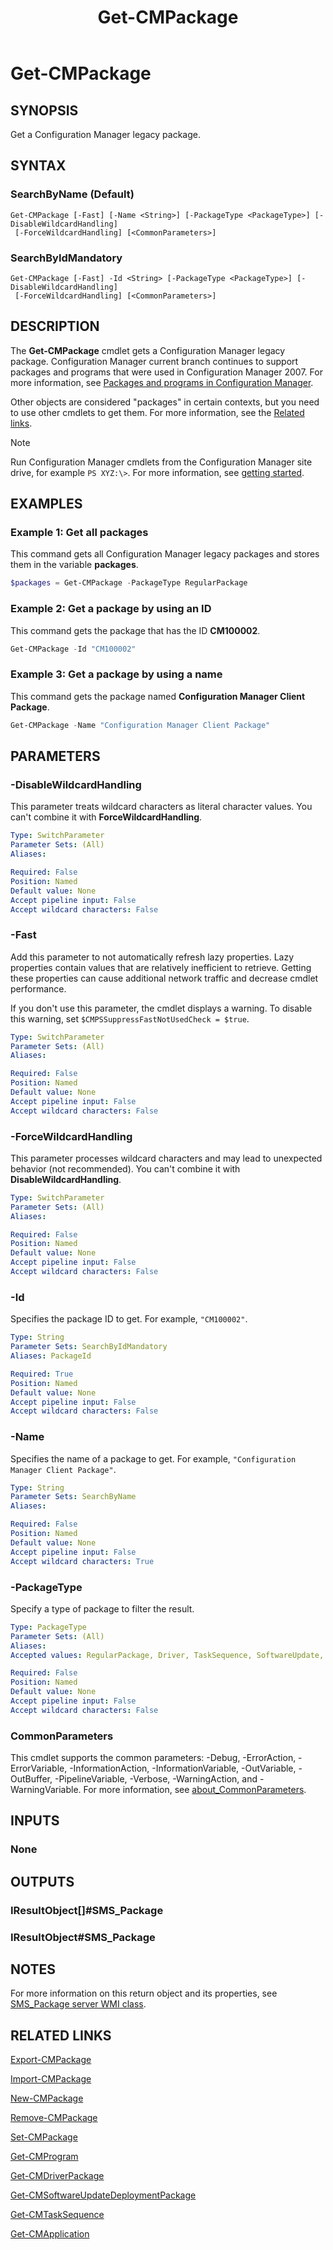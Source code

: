 ﻿---
description: Get a Configuration Manager legacy package.
external help file: AdminUI.PS.dll-Help.xml
Module Name: ConfigurationManager
ms.date: 03/24/2021
schema: 2.0.0
title: Get-CMPackage
---

# Get-CMPackage

## SYNOPSIS

Get a Configuration Manager legacy package.

## SYNTAX

### SearchByName (Default)
```
Get-CMPackage [-Fast] [-Name <String>] [-PackageType <PackageType>] [-DisableWildcardHandling]
 [-ForceWildcardHandling] [<CommonParameters>]
```

### SearchByIdMandatory
```
Get-CMPackage [-Fast] -Id <String> [-PackageType <PackageType>] [-DisableWildcardHandling]
 [-ForceWildcardHandling] [<CommonParameters>]
```

## DESCRIPTION

The **Get-CMPackage** cmdlet gets a Configuration Manager legacy package. Configuration Manager current branch continues to support packages and programs that were used in Configuration Manager 2007. For more information, see [Packages and programs in Configuration Manager](/mem/configmgr/apps/deploy-use/packages-and-programs).

Other objects are considered "packages" in certain contexts, but you need to use other cmdlets to get them. For more information, see the [Related links](#related-links).

> [!NOTE]
> Run Configuration Manager cmdlets from the Configuration Manager site drive, for example `PS XYZ:\>`. For more information, see [getting started](/powershell/sccm/overview).

## EXAMPLES

### Example 1: Get all packages

This command gets all Configuration Manager legacy packages and stores them in the variable **packages**.

```powershell
$packages = Get-CMPackage -PackageType RegularPackage
```

### Example 2: Get a package by using an ID

This command gets the package that has the ID **CM100002**.

```powershell
Get-CMPackage -Id "CM100002"
```

### Example 3: Get a package by using a name

This command gets the package named **Configuration Manager Client Package**.

```powershell
Get-CMPackage -Name "Configuration Manager Client Package"
```

## PARAMETERS

### -DisableWildcardHandling

This parameter treats wildcard characters as literal character values. You can't combine it with **ForceWildcardHandling**.

```yaml
Type: SwitchParameter
Parameter Sets: (All)
Aliases:

Required: False
Position: Named
Default value: None
Accept pipeline input: False
Accept wildcard characters: False
```

### -Fast

Add this parameter to not automatically refresh lazy properties. Lazy properties contain values that are relatively inefficient to retrieve. Getting these properties can cause additional network traffic and decrease cmdlet performance.

If you don't use this parameter, the cmdlet displays a warning. To disable this warning, set `$CMPSSuppressFastNotUsedCheck = $true`.

```yaml
Type: SwitchParameter
Parameter Sets: (All)
Aliases:

Required: False
Position: Named
Default value: None
Accept pipeline input: False
Accept wildcard characters: False
```

### -ForceWildcardHandling

This parameter processes wildcard characters and may lead to unexpected behavior (not recommended). You can't combine it with **DisableWildcardHandling**.

```yaml
Type: SwitchParameter
Parameter Sets: (All)
Aliases:

Required: False
Position: Named
Default value: None
Accept pipeline input: False
Accept wildcard characters: False
```

### -Id

Specifies the package ID to get. For example, `"CM100002"`.

```yaml
Type: String
Parameter Sets: SearchByIdMandatory
Aliases: PackageId

Required: True
Position: Named
Default value: None
Accept pipeline input: False
Accept wildcard characters: False
```

### -Name

Specifies the name of a package to get. For example, `"Configuration Manager Client Package"`.

```yaml
Type: String
Parameter Sets: SearchByName
Aliases:

Required: False
Position: Named
Default value: None
Accept pipeline input: False
Accept wildcard characters: True
```

### -PackageType

Specify a type of package to filter the result.

```yaml
Type: PackageType
Parameter Sets: (All)
Aliases:
Accepted values: RegularPackage, Driver, TaskSequence, SoftwareUpdate, ContentPackage, ImageDeployment, BootImage, OSInstallPackage

Required: False
Position: Named
Default value: None
Accept pipeline input: False
Accept wildcard characters: False
```

### CommonParameters
This cmdlet supports the common parameters: -Debug, -ErrorAction, -ErrorVariable, -InformationAction, -InformationVariable, -OutVariable, -OutBuffer, -PipelineVariable, -Verbose, -WarningAction, and -WarningVariable. For more information, see [about_CommonParameters](http://go.microsoft.com/fwlink/?LinkID=113216).

## INPUTS

### None
## OUTPUTS

### IResultObject[]#SMS_Package
### IResultObject#SMS_Package
## NOTES

For more information on this return object and its properties, see [SMS_Package server WMI class](/mem/configmgr/develop/reference/core/servers/configure/sms_package-server-wmi-class).

## RELATED LINKS

[Export-CMPackage](Export-CMPackage.md)

[Import-CMPackage](Import-CMPackage.md)

[New-CMPackage](New-CMPackage.md)

[Remove-CMPackage](Remove-CMPackage.md)

[Set-CMPackage](Set-CMPackage.md)

[Get-CMProgram](Get-CMProgram.md)

[Get-CMDriverPackage](Get-CMDriverPackage.md)

[Get-CMSoftwareUpdateDeploymentPackage](Get-CMSoftwareUpdateDeploymentPackage.md)

[Get-CMTaskSequence](Get-CMTaskSequence.md)

[Get-CMApplication](Get-CMApplication.md)
